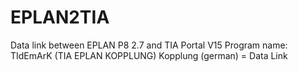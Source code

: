 # EPLAN2TIA 
Data link between EPLAN P8 2.7 and TIA Portal V15
Program name: TIdEmArK (TIA EPLAN KOPPLUNG) Kopplung (german) = Data Link
